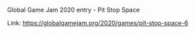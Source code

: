 Global Game Jam 2020 entry - Pit Stop Space


Link: https://globalgamejam.org/2020/games/pit-stop-space-6
